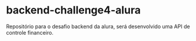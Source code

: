 # backend-challenge4-alura
Repositório para o desafio backend da alura, será desenvolvido uma API de controle financeiro.
